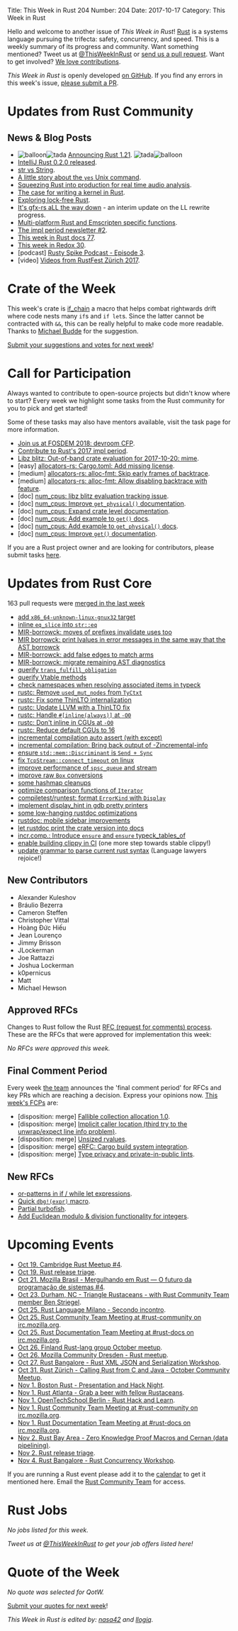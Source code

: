 Title: This Week in Rust 204
Number: 204
Date: 2017-10-17
Category: This Week in Rust

Hello and welcome to another issue of *This Week in Rust*!
[Rust](http://rust-lang.org) is a systems language pursuing the trifecta: safety, concurrency, and speed.
This is a weekly summary of its progress and community.
Want something mentioned? Tweet us at [@ThisWeekInRust](https://twitter.com/ThisWeekInRust) or [send us a pull request](https://github.com/cmr/this-week-in-rust).
Want to get involved? [We love contributions](https://github.com/rust-lang/rust/blob/master/CONTRIBUTING.md).

*This Week in Rust* is openly developed [on GitHub](https://github.com/cmr/this-week-in-rust).
If you find any errors in this week's issue, [please submit a PR](https://github.com/cmr/this-week-in-rust/pulls).

# Updates from Rust Community

## News & Blog Posts

* <img alt="balloon" class="emoji" title=":balloon:" src="https://cdn.discourse.org/business/images/emoji/emoji_one/balloon.png?v=0"><img alt="tada" class="emoji" title=":tada:" src="https://cdn.discourse.org/business/images/emoji/emoji_one/tada.png?v=0"> [Announcing Rust 1.21](https://blog.rust-lang.org/2017/10/12/Rust-1.21.html). <img alt="tada" class="emoji" title=":tada:" src="https://cdn.discourse.org/business/images/emoji/emoji_one/tada.png?v=0"><img alt="balloon" class="emoji" title=":balloon:" src="https://cdn.discourse.org/business/images/emoji/emoji_one/balloon.png?v=0">
* [IntelliJ Rust 0.2.0 released](https://users.rust-lang.org/t/intellij-rust-0-2-0-released/13419).
* [str vs String](http://www.ameyalokare.com/rust/2017/10/12/rust-str-vs-String.html).
* [A little story about the `yes` Unix command](https://matthias-endler.de/2017/yes/).
* [Squeezing Rust into production for real time audio analysis](http://www.tzaeru.com/squeezing-rust-into-production-part-2/).
* [The case for writing a kernel in Rust](https://www.cs.virginia.edu/~bjc8c/papers/levy17rustkernel.pdf).
* [Exploring lock-free Rust](https://morestina.net/blog/742/exploring-lock-free-rust-1-locks).
* [It's gfx-rs aLL the way down](https://users.rust-lang.org/t/its-gfx-rs-all-the-way-down/13339) - an interim update on the LL rewrite progress.
* [Multi-platform Rust and Emscripten specific functions](https://www.worthe-it.co.za/programming/2017/10/10/multiplatform-rust-and-emscripten-specific-functions.html).
* [The impl period newsletter #2](https://internals.rust-lang.org/t/the-impl-period-newsletter-2/6034).
* [This week in Rust docs 77](https://guillaumegomez.github.io/this-week-in-rust-docs/blog/this-week-in-rust-docs-77).
* [This week in Redox 30](https://www.redox-os.org/news/this-week-in-redox-30/).
* [podcast] [Rusty Spike Podcast - Episode 3](http://castbox.fm/episode/Episode-3-%E2%80%93-Oct-11%2C-2017-id1065347-id53530474?country=gb).
* [video] [Videos from RustFest Zürich 2017](http://www.video.ethz.ch/events/2017/rust.html).

# Crate of the Week

This week's crate is [if_chain](https://crates.io/crates/if_chain) a macro that helps combat rightwards drift where code nests many `if`s and `if let`s. Since the
latter cannot be contracted with `&&`, this can be really helpful to make code more readable. Thanks to [Michael Budde](https://users.rust-lang.org/u/mbudde) for
the suggestion.

[Submit your suggestions and votes for next week][submit_crate]!

[submit_crate]: https://users.rust-lang.org/t/crate-of-the-week/2704

# Call for Participation

Always wanted to contribute to open-source projects but didn't know where to start?
Every week we highlight some tasks from the Rust community for you to pick and get started!

Some of these tasks may also have mentors available, visit the task page for more information.

* [Join us at FOSDEM 2018: devroom CFP](https://rust-fosdem.github.io).
* [Contribute to Rust's 2017 impl period](https://www.rustaceans.org/findwork/impl).
* [Libz blitz: Out-of-band crate evaluation for 2017-10-20: mime](https://internals.rust-lang.org/t/out-of-band-crate-evaluation-for-2017-10-20-mime/5997).
* [easy] [allocators-rs: Cargo.toml: Add missing license](https://github.com/ezrosent/allocators-rs/issues/109).
* [medium] [allocators-rs: alloc-fmt: Skip early frames of backtrace](https://github.com/ezrosent/allocators-rs/issues/107).
* [medium] [allocators-rs: alloc-fmt: Allow disabling backtrace with feature](https://github.com/ezrosent/allocators-rs/issues/108).
* [doc] [num_cpus: libz blitz evaluation tracking issue](https://github.com/seanmonstar/num_cpus/issues/55).
* [doc] [num_cpus: Improve `get_physical()` documentation](https://github.com/seanmonstar/num_cpus/issues/59).
* [doc] [num_cpus: Expand crate level documentation](https://github.com/seanmonstar/num_cpus/issues/56).
* [doc] [num_cpus: Add example to `get()` docs](https://github.com/seanmonstar/num_cpus/issues/57).
* [doc] [num_cpus: Add example to `get_physical()` docs](https://github.com/seanmonstar/num_cpus/issues/58).
* [doc] [num_cpus: Improve `get()` documentation](https://github.com/seanmonstar/num_cpus/issues/60).

If you are a Rust project owner and are looking for contributors, please submit tasks [here][guidelines].

[guidelines]: https://users.rust-lang.org/t/twir-call-for-participation/4821

# Updates from Rust Core

163 pull requests were [merged in the last week][merged]

[merged]: https://github.com/search?q=is%3Apr+org%3Arust-lang+is%3Amerged+merged%3A2017-10-09..2017-10-16

* [add `x86_64-unknown-linux-gnux32` target](https://github.com/rust-lang/rust/pull/45224)
* [inline `eq_slice` into `str::eq`](https://github.com/rust-lang/rust/pull/45005)
* [MIR-borrowck: moves of prefixes invalidate uses too](https://github.com/rust-lang/rust/pull/45025)
* [MIR borrowck: print lvalues in error messages in the same way that the AST borrowck](https://github.com/rust-lang/rust/pull/44985)
* [MIR-borrowck: add false edges to match arms](https://github.com/rust-lang/rust/pull/45200)
* [MIR-borrowck: migrate remaining AST diagnostics](https://github.com/rust-lang/rust/pull/45167)
* [querify `trans_fulfill_obligation`](https://github.com/rust-lang/rust/pull/44967)
* [querify Vtable methods](https://github.com/rust-lang/rust/pull/45137)
* [check namespaces when resolving associated items in typeck](https://github.com/rust-lang/rust/pull/45297)
* [rustc: Remove `used_mut_nodes` from `TyCtxt`](https://github.com/rust-lang/rust/pull/45283)
* [rustc: Fix some ThinLTO internalization](https://github.com/rust-lang/rust/pull/45215)
* [rustc: Update LLVM with a ThinLTO fix](https://github.com/rust-lang/rust/pull/45203)
* [rustc: Handle `#[inline(always)]` at `-O0`](https://github.com/rust-lang/rust/pull/45202)
* [rustc: Don't inline in CGUs at `-O0`](https://github.com/rust-lang/rust/pull/45075)
* [rustc: Reduce default CGUs to 16](https://github.com/rust-lang/rust/pull/45064)
* [incremental compilation auto assert (with except)](https://github.com/rust-lang/rust/pull/45104)
* [incremental compilation: Bring back output of -Zincremental-info](https://github.com/rust-lang/rust/pull/45063)
* [ensure `std::mem::Discriminant` is `Send + Sync`](https://github.com/rust-lang/rust/pull/45095)
* [fix `TcpStream::connect_timeout` on linux](https://github.com/rust-lang/rust/pull/45269)
* [improve performance of `spsc_queue` and stream](https://github.com/rust-lang/rust/pull/44963)
* [improve raw `Box` conversions](https://github.com/rust-lang/rust/pull/44877)
* [some hashmap cleanups](https://github.com/rust-lang/rust/pull/45263)
* [optimize comparison functions of `Iterator`](https://github.com/rust-lang/rust/pull/45007)
* [compiletest/runtest: format `ErrorKind` with `Display`](https://github.com/rust-lang/rust/pull/45258)
* [implement display_hint in gdb pretty printers](https://github.com/rust-lang/rust/pull/45071)
* [some low-hanging rustdoc optimizations](https://github.com/rust-lang/rust/pull/44613)
* [rustdoc: mobile sidebar improvements](https://github.com/rust-lang/rust/pull/45240)
* [let rustdoc print the crate version into docs](https://github.com/rust-lang/rust/pull/44989)
* [incr.comp.: Introduce `ensure` and `ensure` typeck_tables_of](https://github.com/rust-lang/rust/pull/45228)
* [enable building clippy in CI](https://github.com/rust-lang/rust/pull/45177) (one more step towards stable clippy!)
* [update grammar to parse current rust syntax](https://github.com/rust-lang/rust/pull/45125) (Language lawyers rejoice!)

## New Contributors

* Alexander Kuleshov
* Bráulio Bezerra
* Cameron Steffen
* Christopher Vittal
* Hoàng Đức Hiếu
* Jean Lourenço
* Jimmy Brisson
* JLockerman
* Joe Rattazzi
* Joshua Lockerman
* k0pernicus
* Matt
* Michael Hewson

## Approved RFCs

Changes to Rust follow the Rust [RFC (request for comments)
process](https://github.com/rust-lang/rfcs#rust-rfcs). These
are the RFCs that were approved for implementation this week:

*No RFCs were approved this week.*

## Final Comment Period

Every week [the team](https://www.rust-lang.org/team.html) announces the
'final comment period' for RFCs and key PRs which are reaching a
decision. Express your opinions now. [This week's FCPs][fcp] are:

[fcp]: https://github.com/rust-lang/rfcs/labels/final-comment-period

* [disposition: merge] [Fallible collection allocation 1.0](https://github.com/rust-lang/rfcs/pull/2116).
* [disposition: merge] [Implicit caller location (third try to the unwrap/expect line info problem)](https://github.com/rust-lang/rfcs/pull/2091).
* [disposition: merge] [Unsized rvalues](https://github.com/rust-lang/rfcs/pull/1909).
* [disposition: merge] [eRFC: Cargo build system integration](https://github.com/rust-lang/rfcs/pull/2136).
* [disposition: merge] [Type privacy and private-in-public lints](https://github.com/rust-lang/rfcs/pull/2145).

## New RFCs

* [or-patterns in if / while let expressions](https://github.com/rust-lang/rfcs/pull/2175).
* [Quick `dbg!(expr)` macro](https://github.com/rust-lang/rfcs/pull/2173).
* [Partial turbofish](https://github.com/rust-lang/rfcs/pull/2176).
* [Add Euclidean modulo & division functionality for integers](https://github.com/rust-lang/rfcs/pull/2169).

# Upcoming Events

* [Oct 19. Cambridge Rust Meetup #4](https://www.meetup.com/Cambridge-Rust-Meetup/events/244085314/).
* [Oct 19. Rust release triage](https://internals.rust-lang.org/t/release-cycle-triage-proposal/3544).
* [Oct 21. Mozilla Brasil - Mergulhando em Rust — O futuro da programação de sistemas #4](https://www.eventbrite.com.br/e/mergulhando-em-rust-o-futuro-da-programacao-de-sistemas-4-registration-38145874337).
* [Oct 23. Durham, NC - Triangle Rustaceans - with Rust Community Team member Ben Striegel](https://www.meetup.com/triangle-rustaceans/events/243586365/).
* [Oct 25. Rust Language Milano - Secondo incontro](https://www.meetup.com/rust-language-milano/events/244050676/).
* [Oct 25. Rust Community Team Meeting at #rust-community on irc.mozilla.org](https://chat.mibbit.com/?server=irc.mozilla.org&channel=%23rust-community).
* [Oct 25. Rust Documentation Team Meeting at #rust-docs on irc.mozilla.org](https://chat.mibbit.com/?server=irc.mozilla.org&channel=%23rust-docs).
* [Oct 26. Finland Rust-lang group October meetup](https://www.meetup.com/Finland-Rust-Meetup/events/243886850/).
* [Oct 26. Mozilla Community Dresden - Rust meetup](https://www.meetup.com/Mozilla-Community-Dresden/events/243915635/).
* [Oct 27. Rust Bangalore - Rust XML JSON and Serialization Workshop](https://www.meetup.com/rustox/events/243387629/).
* [Oct 31. Rust Zürich - Calling Rust from C and Java - October Community Meetup](https://www.meetup.com/Rust-Zurich/events/243147356/).
* [Nov  1. Boston Rust - Presentation and Hack Night](https://www.meetup.com/BostonRust/events/244260833/).
* [Nov  1. Rust Atlanta - Grab a beer with fellow Rustaceans](https://www.meetup.com/Rust-ATL/events/243942704/).
* [Nov  1. OpenTechSchool Berlin - Rust Hack and Learn](https://www.meetup.com/opentechschool-berlin/events/krnczlywpbcb/).
* [Nov  1. Rust Community Team Meeting at #rust-community on irc.mozilla.org](https://chat.mibbit.com/?server=irc.mozilla.org&channel=%23rust-community).
* [Nov  1. Rust Documentation Team Meeting at #rust-docs on irc.mozilla.org](https://chat.mibbit.com/?server=irc.mozilla.org&channel=%23rust-docs).
* [Nov  2. Rust Bay Area - Zero Knowledge Proof Macros and Cernan (data pipelining)](https://www.meetup.com/Rust-Bay-Area/events/244156617/).
* [Nov  2. Rust release triage](https://internals.rust-lang.org/t/release-cycle-triage-proposal/3544).
* [Nov  4. Rust Bangalore - Rust Concurrency Workshop](https://www.meetup.com/rustox/events/240879563/).

If you are running a Rust event please add it to the [calendar] to get
it mentioned here. Email the [Rust Community Team][community] for access.

[calendar]: https://www.google.com/calendar/embed?src=apd9vmbc22egenmtu5l6c5jbfc%40group.calendar.google.com
[community]: mailto:community-team@rust-lang.org

# Rust Jobs

*No jobs listed for this week.*

*Tweet us at [@ThisWeekInRust](https://twitter.com/ThisWeekInRust) to get your job offers listed here!*

# Quote of the Week

*No quote was selected for QotW.*

[Submit your quotes for next week][submit]!

[submit]: http://users.rust-lang.org/t/twir-quote-of-the-week/328

*This Week in Rust is edited by: [nasa42](https://github.com/nasa42) and [llogiq](https://github.com/llogiq).*
